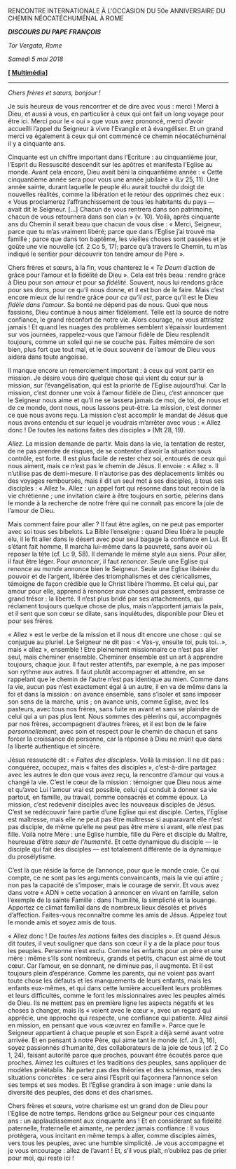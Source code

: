 RENCONTRE INTERNATIONALE À L'OCCASION DU 50e ANNIVERSAIRE DU CHEMIN NÉOCATÉCHUMÉNAL À ROME

***DISCOURS DU PAPE FRANÇOIS***

*Tor Vergata, Rome*

*Samedi 5 mai 2018*

**[ [Multimédia](http://w2.vatican.va/content/francesco/fr/events/event.dir.html/content/vaticanevents/fr/2018/5/5/50anniversario-camminoneocat.html)]**

* * *

*Chers frères et sœurs, bonjour !*

Je suis heureux de vous rencontrer et de dire avec vous : merci ! Merci à Dieu, et aussi à vous, en particulier à ceux qui ont fait un long voyage pour être ici. Merci pour le « oui » que vous avez prononcé, merci d’avoir accueilli l’appel du Seigneur à vivre l’Evangile et à évangéliser. Et un grand merci va également à ceux qui ont commencé ce chemin néocatéchuménal il y a cinquante ans.

Cinquante est un chiffre important dans l’Ecriture : au cinquantième jour, l’Esprit du Ressuscité descendit sur les apôtres et manifesta l’Eglise au monde. Avant cela encore, Dieu avait béni la cinquantième année : « Cette cinquantième année sera pour vous une année jubilaire » (Lv 25, 11). Une année sainte, durant laquelle le peuple élu aurait touché du doigt de nouvelles réalités, comme la libération et le retour des opprimés chez eux : « Vous proclamerez l’affranchissement de tous les habitants du pays — avait dit le Seigneur. [...] Chacun de vous rentrera dans son patrimoine, chacun de vous retournera dans son clan » (v. 10). Voilà, après cinquante ans du Chemin il serait beau que chacun de vous dise : « Merci, Seigneur, parce que tu m’as vraiment libéré; parce que dans l’Eglise j’ai trouvé ma famille ; parce que dans ton baptême, les vieilles choses sont passées et je goûte une vie nouvelle (cf. 2 Co 5, 17); parce qu’à travers le Chemin, tu m’as indiqué le sentier pour découvrir ton tendre amour de Père ».

Chers frères et sœurs, à la fin, vous chanterez le « *Te Deum* d’action de grâce pour l’amour et la fidélité de Dieu ». Cela est très beau : rendre grâce à Dieu pour son *amour* et pour sa *fidélité*. Souvent, nous lui rendons grâce pour ses dons, pour ce qu’il nous donne, et il est bon de le faire. Mais c’est encore mieux de lui rendre grâce pour *ce qu’il est*, parce qu’il est le Dieu *fidèle dans l’amour*. Sa bonté ne dépend pas de nous. Quoi que nous fassions, Dieu continue à nous aimer fidèlement. Telle est la source de notre confiance, le grand réconfort de notre vie. Alors courage, ne vous attristez jamais ! Et quand les nuages des problèmes semblent s’épaissir lourdement sur vos journées, rappelez-vous que l’amour fidèle de Dieu resplendit toujours, comme un soleil qui ne se couche pas. Faites mémoire de son bien, plus fort que tout mal, et le doux souvenir de l’amour de Dieu vous aidera dans toute angoisse.

Il manque encore un remerciement important : à ceux qui vont partir en mission. Je désire vous dire quelque chose qui vient du cœur sur la mission, sur l’évangélisation, qui est la priorité de l’Eglise aujourd’hui. Car la mission, c’est donner une voix à l’amour fidèle de Dieu, c’est annoncer que le Seigneur nous aime et qu’il ne se lassera jamais de moi, de toi, de nous et de ce monde, dont nous, nous lassons peut-être. La mission, c’est donner ce que nous avons reçu. La mission c’est accomplir le mandat de Jésus que nous avons entendu et sur lequel je voudrais m’arrêter avec vous : « Allez donc ! De toutes les nations faites des disciples » (Mt 28, 19).

*Allez*. La mission demande de partir. Mais dans la vie, la tentation de rester, de ne pas prendre de risques, de se contenter d’avoir la situation sous contrôle, est forte. Il est plus facile de rester chez soi, entourés de ceux qui nous aiment, mais ce n’est pas le chemin de Jésus. Il envoie : « Allez ». Il n’utilise pas de demi-mesure. Il n’autorise pas des déplacements limités ou des voyages remboursés, mais il dit un seul mot à ses disciples, à tous ses disciples : « Allez !». Allez : un appel fort qui résonne dans tout recoin de la vie chrétienne ; une invitation claire à être toujours en sortie, pèlerins dans le monde à la recherche de notre frère qui ne connaît pas encore la joie de l’amour de Dieu.

Mais comment faire pour aller ? Il faut être agiles, on ne peut pas emporter avec soi tous ses bibelots. La Bible l’enseigne : quand Dieu libéra le peuple élu, il le fit aller dans le désert avec pour seul bagage la confiance en Lui. Et s’étant fait homme, Il marcha lui-même dans la pauvreté, sans avoir où reposer la tête (cf. Lc 9, 58). Il demande le même style aux siens. Pour aller, il faut être léger. Pour *annoncer*, il faut *renoncer*. Seule une Eglise qui renonce au monde annonce bien le Seigneur. Seule une Eglise libérée du pouvoir et de l’argent, libérée des triomphalismes et des cléricalismes, témoigne de façon crédible que le Christ libère l’homme. Et celui qui, par amour pour elle, apprend à renoncer aux choses qui passent, embrasse ce grand trésor : la liberté. Il n’est plus bridé par ses attachements, qui réclament toujours quelque chose de plus, mais n’apportent jamais la paix, et il sent que son cœur se dilate, sans inquiétudes, disponible pour Dieu et pour ses frères.

« Allez » est le verbe de la mission et il nous dit encore une chose : qui se conjugue au pluriel. Le Seigneur ne dit pas : « Vas-y, ensuite toi, puis toi…», mais « allez », ensemble ! Etre pleinement missionnaire ce n’est pas aller seul, mais cheminer ensemble. Cheminer ensemble est un art à apprendre toujours, chaque jour. Il faut rester attentifs, par exemple, à ne pas imposer son rythme aux autres. Il faut plutôt accompagner et attendre, en se rappelant que le chemin de l’autre n’est pas identique au mien. Comme dans la vie, aucun pas n’est exactement égal à un autre, il en va de même dans la foi et dans la mission : on avance ensemble, sans s’isoler et sans imposer son sens de la marche, unis ; on avance unis, comme Eglise, avec les pasteurs, avec tous nos frères, sans fuite en avant et sans se plaindre de celui qui a un pas plus lent. Nous sommes des pèlerins qui, accompagnés par nos frères, accompagnent d’autres frères, et il est bon de le faire *personnellement*, avec soin et respect pour le chemin de chacun et sans forcer la croissance de personne, car la réponse à Dieu ne mûrit que dans la liberté authentique et sincère.

Jésus ressuscité dit : « *Faites des disciples*». Voilà la mission. Il ne dit pas : conquérez, occupez, mais « faites des disciples », c’est-à-dire partagez avec les autres le don que vous avez reçu, la rencontre d’amour qui vous a changé la vie. C’est le cœur de la mission : témoigner que Dieu nous aime et qu’avec Lui l’amour vrai est possible, celui qui conduit à donner sa vie partout, en famille, au travail, comme consacrés et comme époux. La mission, c’est redevenir disciples avec les nouveaux disciples de Jésus. C’est se redécouvrir faire partie d’une Eglise qui est disciple. Certes, l’Eglise est maîtresse, mais elle ne peut pas être maîtresse si auparavant elle n’est pas disciple, de même qu’elle ne peut pas être mère si avant, elle n’est pas fille. Voilà notre Mère : une Eglise humble, fille du Père et disciple du Maître, heureuse d’être *sœur de l’humanité*. Et cette dynamique du disciple — le disciple qui fait des disciples — est totalement différente de la dynamique du prosélytisme.

C’est là que réside la force de l’annonce, pour que le monde croie. Ce qui compte, ce ne sont pas les arguments convaincants, mais la vie qui attire ; non pas la capacité de s’imposer, mais le courage de servir. Et vous avez dans votre « ADN » cette vocation à annoncer en vivant en famille, selon l’exemple de la sainte Famille : dans l’humilité, la simplicité et la louange. Apportez ce climat familial dans de nombreux lieux désolés et privés d’affection. Faites-vous reconnaître comme les amis de Jésus. Appelez tout le monde amis et soyez amis de tous.

« Allez donc ! De *toutes les nations* faites des disciples ». Et quand Jésus dit *toutes,* il veut souligner que dans son cœur il y a de la place pour tous les peuples. Personne n’est exclu. Comme les enfants pour un père et une mère : même s’ils sont nombreux, grands et petits, chacun est aimé de tout cœur. Car l’amour, en se donnant, ne diminue pas, il augmente. Et il est toujours plein d’espérance. Comme les parents, qui ne voient pas avant toute chose les défauts et les manquements de leurs enfants, mais les enfants eux-mêmes, et qui dans cette lumière accueillent leurs problèmes et leurs difficultés, comme le font les missionnaires avec les peuples aimés de Dieu. Ils ne mettent pas en première ligne les aspects négatifs et les choses à changer, mais ils « voient avec le cœur », avec un regard qui apprécie, une approche qui respecte, une confiance qui patiente. Allez ainsi en mission, en pensant que vous «œuvrez en famille ». Parce que le Seigneur appartient à chaque peuple et son Esprit a déjà semé avant votre arrivée. Et en pensant à notre Père, qui aime tant le monde (cf. Jn 3, 16), soyez passionnés d’humanité, des collaborateurs de la joie de tous (cf. 2 Co 1, 24), faisant autorité parce que proches, pouvant être écoutés parce que proches. Aimez les cultures et les traditions des peuples, sans appliquer de modèles préétablis. Ne partez pas des théories et des schémas, mais des situations concrètes : ce sera ainsi l’Esprit qui façonnera l’annonce selon ses temps et ses modes. Et l’Eglise grandira à son image : unie dans la diversité des peuples, des dons et des charismes.

Chers frères et sœurs, votre charisme est un grand don de Dieu pour l’Eglise de notre temps. Rendons grâce au Seigneur pour ces cinquante ans : un applaudissement aux cinquante ans ! Et en considérant sa fidélité paternelle, fraternelle et aimante, ne perdez jamais confiance : Il vous protègera, vous incitant en même temps à aller, comme disciples aimés, vers tous les peuples, avec une humble simplicité. Je vous accompagne et je vous encourage : allez de l’avant ! Et, s’il vous plaît, n’oubliez pas de prier pour moi, qui reste ici !